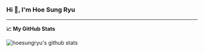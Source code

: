 ### Hi 👋, I'm Hoe Sung Ryu
<!-- ⚡ Current Position: Ph.D student <a href="http://xai.korea.ac.kr/">in the Department of Artificial Intelligence at Korea University.</a><p>  -->
<!-- 🔥 Research Interest: Computer Vision & Emotional Touch // Decision Making & Reinforcement Learning // Mathematical Modeling -->

<hr>

**📈 My GitHub Stats**

![hoesungryu's github stats](https://github-readme-stats.vercel.app/api?username=hoesungryu&show_icons=true&theme=radical)
